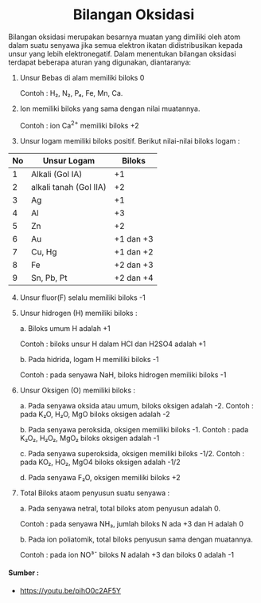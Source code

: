 <h1 align="center">Bilangan Oksidasi</h1>

Bilangan oksidasi merupakan besarnya muatan yang dimiliki oleh atom dalam suatu senyawa jika semua elektron ikatan didistribusikan kepada unsur yang lebih elektronegatif. Dalam menentukan bilangan oksidasi terdapat beberapa aturan yang digunakan, diantaranya:

1. Unsur Bebas di alam memiliki biloks 0

   Contoh : H₂, N₂, P₄, Fe, Mn, Ca.

2. Ion memiliki biloks yang sama dengan nilai muatannya.

   Contoh : ion Ca<sup>2+</sup> memiliki biloks +2

3. Unsur logam memiliki biloks positif.
   Berikut nilai-nilai biloks logam :

| No  | Unsur Logam            | Biloks    |
| --- | ---------------------- | --------- |
| 1   | Alkali (Gol IA)        | +1        |
| 2   | alkali tanah (Gol IIA) | +2        |
| 3   | Ag                     | +1        |
| 4   | Al                     | +3        |
| 5   | Zn                     | +2        |
| 6   | Au                     | +1 dan +3 |
| 7   | Cu, Hg                 | +1 dan +2 |
| 8   | Fe                     | +2 dan +3 |
| 9   | Sn, Pb, Pt             | +2 dan +4 |

4. Unsur fluor(F) selalu memiliki biloks -1
5. Unsur hidrogen (H) memiliki biloks :

   a. Biloks umum H adalah +1

   Contoh : biloks unsur H dalam HCl dan H2SO4 adalah +1

   b. Pada hidrida, logam H memiliki biloks -1

   Contoh : pada senyawa NaH, biloks hidrogen memiliki biloks -1

6. Unsur Oksigen (O) memiliki biloks :

   a. Pada senyawa oksida atau umum, biloks oksigen adalah -2. Contoh : pada K₂O, H₂O, MgO biloks oksigen adalah -2

   b. Pada senyawa peroksida, oksigen memiliki biloks -1. Contoh : pada K₂O₂, H₂O₂, MgO₂ biloks oksigen adalah -1

   c. Pada senyawa superoksida, oksigen memiliki biloks -1/2. Contoh : pada KO₂, HO₂, MgO4 biloks oksigen adalah -1/2

   d. Pada senyawa F₂O, oksigen memiliki biloks +2

7. Total Biloks ataom penyusun suatu senyawa :

   a. Pada senyawa netral, total biloks atom penyusun adalah 0.

   Contoh : pada senyawa NH₃, jumlah biloks N ada +3 dan H adalah 0

   b. Pada ion poliatomik, total biloks penyusun sama dengan muatannya.

   Contoh : pada ion NO³¯ biloks N adalah +3 dan biloks 0 adalah -1

#### Sumber :

- https://youtu.be/pihO0c2AF5Y

